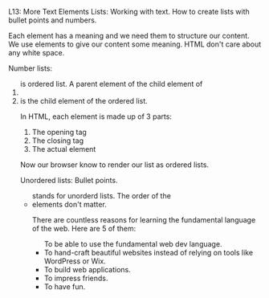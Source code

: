 L13: More Text Elements Lists:
Working with text.
How to create lists with bullet points and numbers.

Each element has a meaning and we need them to structure our content. We use elements to give our content some meaning.
HTML don't care about any white space.

Number lists:

<ol> is ordered list. A parent element of the child element of <li></li>
<li> is the child element of the ordered list.

<p>In HTML, each element is made up of 3 parts:</p>
<ol>
<li>The opening tag</li>
<li>The closing tag</li>
<li>The actual element</li>
</ol>

Now our browser know to render our list as ordered lists.

Unordered lists:
Bullet points. <ul> stands for unorderd lists. The order of the <li> elements don't matter.

<p>There are countless reasons for learning the fundamental language of the web. Here are 5 of them:</p>
<ul>
    <l>To be able to use the fundamental web dev language.</l>
    <li>To hand-craft beautiful websites instead of relying on tools like WordPress or Wix.</li>
    <li>To build web applications.</li>
    <li>To impress friends.</li>
    <li>To have fun.</li>
</ul>
